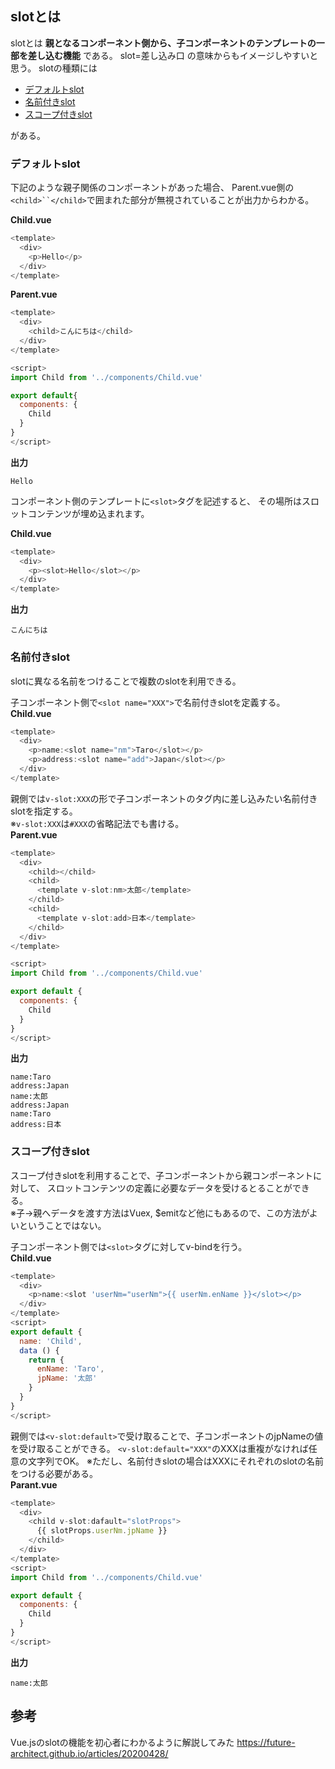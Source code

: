 ## slotとは
slotとは **親となるコンポーネント側から、子コンポーネントのテンプレートの一部を差し込む機能** である。
slot=差し込み口 の意味からもイメージしやすいと思う。
slotの種類には

- [デフォルトslot](#デフォルトslot)
- [名前付きslot](#名前付きslot)
- [スコープ付きslot](#スコープ付きslot)

がある。

### デフォルトslot
下記のような親子関係のコンポーネントがあった場合、
Parent.vue側の`<child>``</child>`で囲まれた部分が無視されていることが出力からわかる。

**Child.vue**
```js
<template>
  <div>
    <p>Hello</p>
  </div>
</template>
```

**Parent.vue**
```js
<template>
  <div>
    <child>こんにちは</child>
  </div>
</template>

<script>
import Child from '../components/Child.vue'

export default{
  components: {
    Child
  }
}
</script>
```

**出力**
```
Hello
```

コンポーネント側のテンプレートに`<slot>`タグを記述すると、
その場所はスロットコンテンツが埋め込まれます。

**Child.vue**
```js
<template>
  <div>
    <p><slot>Hello</slot></p>
  </div>
</template>
```

**出力**
```
こんにちは
```

### 名前付きslot
slotに異なる名前をつけることで複数のslotを利用できる。

子コンポーネント側で`<slot name="XXX">`で名前付きslotを定義する。  
**Child.vue**
```js
<template>
  <div>
    <p>name:<slot name="nm">Taro</slot></p>
    <p>address:<slot name="add">Japan</slot></p>
  </div>
</template>
```

親側では`v-slot:XXX`の形で子コンポーネントのタグ内に差し込みたい名前付きslotを指定する。  
※`v-slot:XXX`は`#XXX`の省略記法でも書ける。  
**Parent.vue**
```js
<template>
  <div>
    <child></child>
    <child>
      <template v-slot:nm>太郎</template>
    </child>
    <child>
      <template v-slot:add>日本</template>
    </child>
  </div>
</template>

<script>
import Child from '../components/Child.vue'

export default {
  components: {
    Child
  }
}
</script>
```

**出力**
```
name:Taro
address:Japan
name:太郎
address:Japan
name:Taro
address:日本
```

### スコープ付きslot
スコープ付きslotを利用することで、子コンポーネントから親コンポーネントに対して、
スロットコンテンツの定義に必要なデータを受けるとることができる。  
※子→親へデータを渡す方法はVuex, $emitなど他にもあるので、この方法がよいということではない。

子コンポーネント側では`<slot>`タグに対してv-bindを行う。    
**Child.vue**
```js
<template>
  <div>
    <p>name:<slot 'userNm="userNm">{{ userNm.enName }}</slot></p>
  </div>
</template>
<script>
export default {
  name: 'Child',
  data () {
    return {
      enName: 'Taro',
      jpName: '太郎'
    }
  }
}
</script>
```

親側では`<v-slot:default>`で受け取ることで、子コンポーネントのjpNameの値を受け取ることができる。
`<v-slot:default="XXX"`のXXXは重複がなければ任意の文字列でOK。
※ただし、名前付きslotの場合はXXXにそれぞれのslotの名前をつける必要がある。  
**Parant.vue**
```js
<template>
  <div>
    <child v-slot:dafault="slotProps">
      {{ slotProps.userNm.jpName }}
    </child>
  </div>
</template>
<script>
import Child from '../components/Child.vue'

export default {
  components: {
    Child
  }
}
</script>
```

**出力**
```
name:太郎
```

## 参考
Vue.jsのslotの機能を初心者にわかるように解説してみた
https://future-architect.github.io/articles/20200428/
